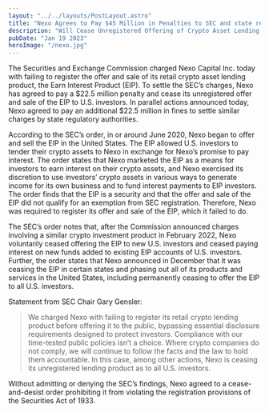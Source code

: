 ```yaml
---
layout: "../../layouts/PostLayout.astro"
title: "Nexo Agrees to Pay $45 Million in Penalties to SEC and state regulatory authorities"
description: "Will Cease Unregistered Offering of Crypto Asset Lending Product"
pubDate: "Jan 19 2023"
heroImage: "/nexo.jpg"
---
```


The Securities and Exchange Commission charged Nexo Capital Inc. today with failing to register the offer and sale of its retail crypto asset lending product, the Earn Interest Product (EIP). To settle the SEC’s charges, Nexo has agreed to pay a $22.5 million penalty and cease its unregistered offer and sale of the EIP to U.S. investors. In parallel actions announced today, Nexo agreed to pay an additional $22.5 million in fines to settle similar charges by state regulatory authorities.

According to the SEC’s order, in or around June 2020, Nexo began to offer and sell the EIP in the United States. The EIP allowed U.S. investors to tender their crypto assets to Nexo in exchange for Nexo’s promise to pay interest. The order states that Nexo marketed the EIP as a means for investors to earn interest on their crypto assets, and Nexo exercised its discretion to use investors’ crypto assets in various ways to generate income for its own business and to fund interest payments to EIP investors. The order finds that the EIP is a security and that the offer and sale of the EIP did not qualify for an exemption from SEC registration. Therefore, Nexo was required to register its offer and sale of the EIP, which it failed to do.

The SEC’s order notes that, after the Commission announced charges involving a similar crypto investment product in February 2022, Nexo voluntarily ceased offering the EIP to new U.S. investors and ceased paying interest on new funds added to existing EIP accounts of U.S. investors. Further, the order states that Nexo announced in December that it was ceasing the EIP in certain states and phasing out all of its products and services in the United States, including permanently ceasing to offer the EIP to all U.S. investors.

Statement from SEC Chair Gary Gensler:
> We charged Nexo with failing to register its retail crypto lending product before offering it to the public, bypassing essential disclosure requirements designed to protect investors. Compliance with our time-tested public policies isn’t a choice. Where crypto companies do not comply, we will continue to follow the facts and the law to hold them accountable. In this case, among other actions, Nexo is ceasing its unregistered lending product as to all U.S. investors.

Without admitting or denying the SEC’s findings, Nexo agreed to a cease-and-desist order prohibiting it from violating the registration provisions of the Securities Act of 1933.

